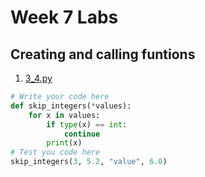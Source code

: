 # Week 7 Labs
## Creating and calling funtions
1. [3_4.py](3_4.py)

```python
# Write your code here
def skip_integers(*values):
    for x in values:
        if type(x) == int:
            continue
        print(x)
# Test you code here
skip_integers(3, 5.2, "value", 6.0)
```